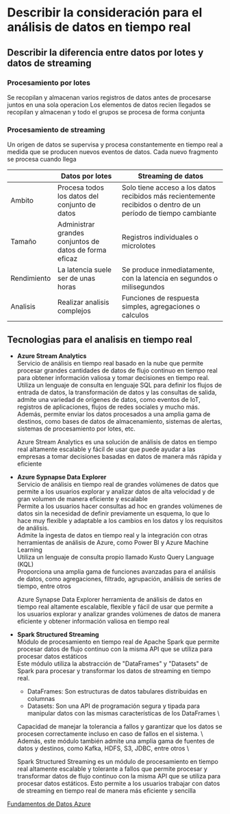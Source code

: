 # Describir la consideración para el análisis de datos en tiempo real

## Describir la diferencia entre datos por lotes y datos de streaming

### Procesamiento por lotes
Se recopilan y almacenan varios registros de datos antes de procesarse juntos en una sola operacion
Los elementos de datos recien llegados se recopilan y almacenan y todo el grupos se procesa de forma conjunta

### Procesamiento de streaming
Un origen de datos se supervisa y procesa constantemente en tiempo real a medida que se producen nuevos eventos de datos.
Cada nuevo fragmento se procesa cuando llega

|               | Datos por lotes | Streaming de datos |
| ------------- | --------------- | ------------------ |
| Ambito | Procesa todos los datos del conjunto de datos |  Solo tiene acceso a los datos recibidos más recientemente recibidos o dentro de un período de tiempo cambiante |
| Tamaño | Administrar grandes conjuntos de datos de forma eficaz | Registros individuales o microlotes |
| Rendimiento | La latencia suele ser de unas horas | Se produce inmediatamente, con la latencia en segundos o milisegundos |
| Analisis | Realizar analisis complejos | Funciones de respuesta simples, agregaciones o calculos |

## Tecnologias para el analisis en tiempo real
- **Azure Stream Analytics** \
Servicio de análisis en tiempo real basado en la nube que permite procesar grandes cantidades de datos de flujo continuo en tiempo real para obtener información valiosa 
y tomar decisiones en tiempo real. \
Utiliza un lenguaje de consulta en lenguaje SQL para definir los flujos de entrada de datos, la transformación de datos y las 
consultas de salida, admite una variedad de orígenes de datos, como eventos de IoT, registros de aplicaciones, flujos de redes sociales y mucho más. \
Además, permite enviar los datos procesados a una amplia gama de destinos, como bases de datos de almacenamiento, sistemas de alertas, sistemas de procesamiento por lotes, etc. 

    Azure Stream Analytics es una solución de análisis de datos en tiempo real altamente escalable y fácil de usar que puede ayudar a las empresas a tomar decisiones basadas en datos de manera más rápida y eficiente

- **Azure Sypnapse Data Explorer** \
Servicio de análisis en tiempo real de grandes volúmenes de datos que permite a los usuarios explorar y analizar datos de alta velocidad y de gran volumen de manera 
eficiente y escalable \
Permite a los usuarios hacer consultas ad hoc en grandes volúmenes de datos sin la necesidad de definir previamente un esquema, 
lo que lo hace muy flexible y adaptable a los cambios en los datos y los requisitos de análisis. \
Admite la ingesta de datos en tiempo real y la integración con otras herramientas de análisis de Azure, como Power BI y Azure Machine Learning \
Utiliza un lenguaje de consulta propio llamado Kusto Query Language (KQL) \
Proporciona una amplia gama de funciones avanzadas para el análisis de datos, como agregaciones, filtrado, agrupación, análisis de series de tiempo, entre otros 

    Azure Synapse Data Explorer herramienta de análisis de datos en tiempo real altamente escalable, flexible y fácil de usar que permite a los usuarios explorar y 
    analizar grandes volúmenes de datos de manera eficiente y obtener información valiosa en tiempo real

- **Spark Structured Streaming** \
Módulo de procesamiento en tiempo real de Apache Spark que permite procesar datos de flujo continuo con la misma API que se utiliza para procesar datos estáticos \
Este módulo utiliza la abstracción de "DataFrames" y "Datasets" de Spark para procesar y transformar los datos de streaming en tiempo real. 
    - DataFrames: Son estructuras de datos tabulares distribuidas en columnas
    - Datasets: Son una API de programación segura y tipada para manipular datos con las mismas características de los DataFrames \
    
    Capacidad de manejar la tolerancia a fallos y garantizar que los datos se procesen correctamente incluso en caso de fallos en el sistema. \ Además, este módulo también admite una amplia gama de fuentes de datos y destinos, como Kafka, HDFS, S3, JDBC, entre otros \

    Spark Structured Streaming es un módulo de procesamiento en tiempo real altamente escalable y tolerante a fallos que permite procesar y transformar datos de flujo continuo con la misma API que se utiliza para procesar datos estáticos. Esto permite a los usuarios trabajar con datos de streaming en tiempo real de manera más eficiente y sencilla

[Fundamentos de Datos Azure](https://github.com/CamarenaAI/Cloud-Fundamentals/tree/main/Azure/DP-900:%20Fundamentos%20de%20Datos%20Azure)
